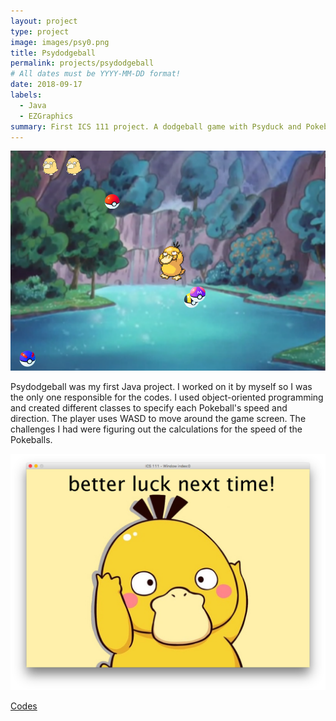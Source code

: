 ```yaml
---
layout: project
type: project
image: images/psy0.png
title: Psydodgeball
permalink: projects/psydodgeball
# All dates must be YYYY-MM-DD format!
date: 2018-09-17
labels:
  - Java
  - EZGraphics
summary: First ICS 111 project. A dodgeball game with Psyduck and Pokeballs.
---
```

<img class="ui medium right floated rounded image" src="../images/psy2.png">

Psydodgeball was my first Java project. I worked on it by myself so I was the only one responsible for the codes. I used object-oriented programming and created different classes to specify each Pokeball's speed and direction. The player uses WASD to move around the game screen. The challenges I had were figuring out the calculations for the speed of the Pokeballs.

<img class="ui medium right floated rounded image" src="../images/psy3.png">

[Codes](https://github.com/lekanh/Psydodgeball)
